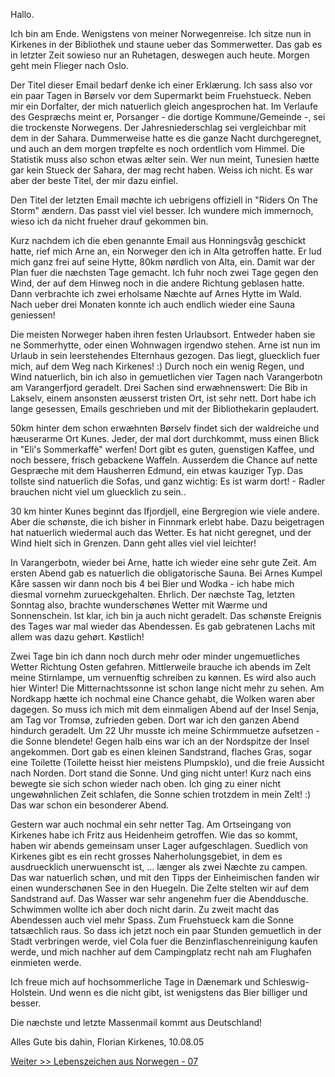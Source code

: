 <html><body><p>Hallo.

Ich bin am Ende. Wenigstens von meiner Norwegenreise. Ich sitze nun in Kirkenes in der Bibliothek und staune ueber das Sommerwetter. Das gab es in letzter Zeit sowieso nur an Ruhetagen, deswegen auch heute. Morgen geht mein Flieger nach Oslo.

Der Titel dieser Email bedarf denke ich einer Erklærung. Ich sass also vor ein paar Tagen in Børselv vor dem Supermarkt beim Fruehstueck. Neben mir ein Dorfalter, der mich natuerlich gleich angesprochen hat. Im Verlaufe des Gespræchs meint er, Porsanger - die dortige Kommune/Gemeinde -, sei die trockenste Norwegens. Der Jahresniederschlag sei vergleichbar mit dem in der Sahara. Dummerweise hatte es die ganze Nacht durchgeregnet, und auch an dem morgen trøpfelte es noch ordentlich vom Himmel. Die Statistik muss also schon etwas ælter sein. Wer nun meint, Tunesien hætte gar kein Stueck der Sahara, der mag recht haben. Weiss ich nicht. Es war aber der beste Titel, der mir dazu einfiel.

Den Titel der letzten Email møchte ich uebrigens offiziell in "Riders On The Storm" ændern. Das passt viel viel besser. Ich wundere mich immernoch, wieso ich da nicht frueher drauf gekommen bin.

Kurz nachdem ich die eben genannte Email aus Honningsvåg geschickt hatte, rief mich Arne an, ein Norweger den ich in Alta getroffen hatte. Er lud mich ganz frei auf seine Hytte, 80km nørdlich von Alta, ein. Damit war der Plan fuer die næchsten Tage gemacht. Ich fuhr noch zwei Tage gegen den Wind, der auf dem Hinweg noch in die andere Richtung geblasen hatte. Dann verbrachte ich zwei erholsame Næchte auf Arnes Hytte im Wald. Nach ueber drei Monaten konnte ich auch endlich wieder eine Sauna geniessen!

Die meisten Norweger haben ihren festen Urlaubsort. Entweder haben sie ne Sommerhytte, oder einen Wohnwagen irgendwo stehen. Arne ist nun im Urlaub in sein leerstehendes Elternhaus gezogen. Das liegt, gluecklich fuer mich, auf dem Weg nach Kirkenes! :) Durch noch ein wenig Regen, und Wind natuerlich, bin ich also in gemuetlichen vier Tagen nach Varangerbotn am Varangerfjord geradelt. Drei Sachen sind erwæhnenswert: Die Bib in Lakselv, einem ansonsten æusserst tristen Ort, ist sehr nett. Dort habe ich lange gesessen, Emails geschrieben und mit der Bibliothekarin geplaudert.

50km hinter dem schon erwæhnten Børselv findet sich der waldreiche und hæuserarme Ort Kunes. Jeder, der mal dort durchkommt, muss einen Blick in "Eli's Sommerkaffè" werfen! Dort gibt es guten, guenstigen Kaffee, und noch bessere, frisch gebackene Waffeln. Ausserdem die Chance auf nette Gespræche mit dem Hausherren Edmund, ein etwas kauziger Typ. Das tollste sind natuerlich die Sofas, und ganz wichtig: Es ist warm dort! - Radler brauchen nicht viel um gluecklich zu sein..

30 km hinter Kunes beginnt das Ifjordjell, eine Bergregion wie viele andere. Aber die schønste, die ich bisher in Finnmark erlebt habe. Dazu beigetragen hat natuerlich wiedermal auch das Wetter. Es hat nicht geregnet, und der Wind hielt sich in Grenzen. Dann geht alles viel viel leichter!

In Varangerbotn, wieder bei Arne, hatte ich wieder eine sehr gute Zeit. Am ersten Abend gab es natuerlich die obligatorische Sauna. Bei Arnes Kumpel Kåre sassen wir dann noch bis 4 bei Bier und Wodka - ich habe mich diesmal vornehm zurueckgehalten. Ehrlich. Der næchste Tag, letzten Sonntag also, brachte wunderschønes Wetter mit Wærme und Sonnenschein. Ist klar, ich bin ja auch nicht geradelt. Das schønste Ereignis des Tages war mal wieder das Abendessen. Es gab gebratenen Lachs mit allem was dazu gehørt. Køstlich!

Zwei Tage bin ich dann noch durch mehr oder minder ungemuetliches Wetter Richtung Osten gefahren. Mittlerweile brauche ich abends im Zelt meine Stirnlampe, um vernuenftig schreiben zu kønnen. Es wird also auch hier Winter! Die Mitternachtssonne ist schon lange nicht mehr zu sehen. Am Nordkapp hætte ich nochmal eine Chance gehabt, die Wolken waren aber dagegen. So muss ich mich mit dem einmaligen Abend auf der Insel Senja, am Tag vor Tromsø, zufrieden geben. Dort war ich den ganzen Abend hindurch geradelt. Um 22 Uhr musste ich meine Schirmmuetze aufsetzen - die Sonne blendete! Gegen halb eins war ich an der Nordspitze der Insel angekommen. Dort gab es einen kleinen Sandstrand, flaches Gras, sogar eine Toilette (Toilette heisst hier meistens Plumpsklo), und die freie Aussicht nach Norden. Dort stand die Sonne. Und ging nicht unter! Kurz nach eins bewegte sie sich schon wieder nach oben. Ich ging zu einer nicht ungewøhnlichen Zeit
schlafen, die Sonne schien trotzdem in mein Zelt! :) Das war schon ein besonderer Abend.

Gestern war auch nochmal ein sehr netter Tag. Am Ortseingang von Kirkenes habe ich Fritz aus Heidenheim getroffen. Wie das so kommt, haben wir abends gemeinsam unser Lager aufgeschlagen. Suedlich von Kirkenes gibt es ein recht grosses Naherholungsgebiet, in dem es ausdruecklich unerwuenscht ist, ... længer als zwei Næchte zu campen. Das war natuerlich schøn, und mit den Tipps der Einheimischen fanden wir einen wunderschønen See in den Huegeln. Die Zelte stelten wir auf dem Sandstrand auf. Das Wasser war sehr angenehm fuer die Abenddusche. Schwimmen wollte ich aber doch nicht darin. Zu zweit macht das Abendessen auch viel mehr Spass. Zum Fruehstueck kam die Sonne tatsæchlich raus. So dass ich jetzt noch ein paar Stunden gemuetlich in der Stadt verbringen werde, viel Cola fuer die Benzinflaschenreinigung kaufen
werde, und mich nachher auf dem Campingplatz recht nah am Flughafen einmieten werde.

Ich freue mich auf hochsommerliche Tage in Dænemark und Schleswig-Holstein. Und wenn es die nicht gibt, ist wenigstens das Bier billiger und besser.

Die næchste und letzte Massenmail kommt aus Deutschland!

Alles Gute bis dahin,
Florian
Kirkenes, 10.08.05

<a href="lebenszeichen-aus-norwegen-07-the-end" title="Lebenszeichen aus Norwegen - 07">Weiter &gt;&gt; Lebenszeichen aus Norwegen - 07</a></p></body></html>